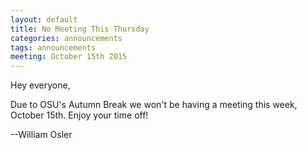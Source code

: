 ```yaml
---
layout: default
title: No Meeting This Thursday
categories: announcements
tags: announcements
meeting: October 15th 2015
---
```


Hey everyone,

Due to OSU's Autumn Break we won't be having a meeting this week, October 15th.
Enjoy your time off!

--William Osler
